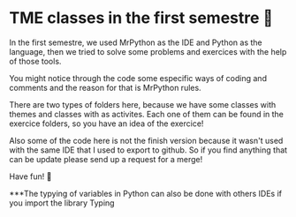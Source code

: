  # TME classes in the first semestre :blue_heart: 


In the first semestre, we used MrPython as the IDE and Python as the language, then we tried to solve some problems and exercices with the help of those tools.

You might notice through the code some especific ways of coding and comments and the reason for that is MrPython rules. 

There are two types of folders here, because we have some classes with themes and classes with as activites. Each one of them can be found in the exercice folders, so you have an idea of the exercice!

Also some of the code here is not the finish version because it wasn't used with the same IDE that I used to export to github. So if you find anything that can be update please send up a request for a merge! 

Have fun! :blue_heart: 

***The typying of variables in Python can also be done with others IDEs if you import the library Typing